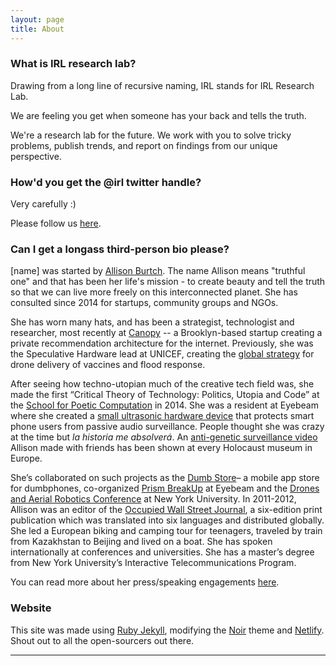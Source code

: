 ```yaml
---
layout: page
title: About
---
```



### What is IRL research lab?

Drawing from a long line of recursive naming, IRL stands for IRL Research Lab.

We are feeling you get when someone has your back and tells the truth. 

We're a research lab for the future. We work with you to solve tricky problems, publish trends, and report on findings from our unique perspective. 


### How'd you get the @irl twitter handle?

Very carefully :) 

Please follow us [here](https://twitter.com/irl).

<!-- ### Some writing examples?

 I recently wrote a couple pieces for Canopy: 
 - Intro to the work and [how we think about strategy](https://canopy.cr/post/how-we-think-about-strategy-at-canopy). 
 - When most privacy advocates speak about our individualistm, how to think about [machine learning, privacy and our interconnection](https://canopy.cr/post/why-is-big-tech-pivoting-on-privacy). -->


### Can I get a longass third-person bio please?

[name] was started by [Allison Burtch](allisonburtch.github.io/). The name Allison means "truthful one" and that has been her life's mission - to create beauty and tell the truth so that we can live more freely on this interconnected planet. She has consulted since 2014 for startups, community groups and NGOs. 

She has worn many hats, and has been a strategist, technologist and researcher, most recently at [Canopy](https://canopy.cr/post/why-is-big-tech-pivoting-on-privacy) -- a Brooklyn-based startup creating a private recommendation architecture for the internet. Previously, she was the Speculative Hardware lead at UNICEF, creating the [global strategy](https://www.pbs.org/newshour/world/drone-use-humanitarian-aid) for drone delivery of vaccines and flood response. 

After seeing how techno-utopian much of the creative tech field was, she made the first “Critical Theory of Technology: Politics, Utopia and Code” at the [School for Poetic Computation](https://allisonburtch.github.io/sfpc/) in 2014. She was a resident at Eyebeam where she created a [small ultrasonic hardware device](https://allisonburtch.github.io/mic-jammer/) that protects smart phone users from passive audio surveillance. People thought she was crazy at the time but _la historia me absolverá_. An [anti-genetic surveillance video](https://allisonburtch.github.io/dna-spoofing/) Allison made with friends has been shown at every Holocaust museum in Europe. 

She’s collaborated on such projects as the [Dumb Store](https://web.archive.org/web/20170712083832/http://www.dumbsto.re/)– a mobile app store for dumbphones, co-organized [Prism BreakUp](http://prismbreakup.org/) at Eyebeam and the [Drones and Aerial Robotics Conference](https://web.archive.org/web/20131221051928/http://droneconference.org/) at New York University. In 2011-2012, Allison was an editor of the [Occupied Wall Street Journal](https://allisonburtch.github.io/owsj/), a six-edition print publication which was translated into six languages and distributed globally. She led a European biking and camping tour for teenagers, traveled by train from Kazakhstan to Beijing and lived on a boat. She has spoken internationally at conferences and universities. She has a master’s degree from New York University’s Interactive Telecommunications Program.

You can read more about her press/speaking engagements [here](https://allisonburtch.github.io/press.html). 

### Website
This site was made using [Ruby Jekyll](jekyllrb.com/), modifying the [Noir](https://github.com/essentialenemy/noir/) theme and [Netlify](https://www.netlify.com/). Shout out to all the open-sourcers out there. 

***
